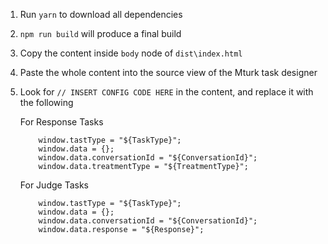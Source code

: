 1. Run `yarn` to download all dependencies
2. `npm run build` will produce a final build
3. Copy the content inside `body` node of `dist\index.html`
4. Paste the whole content into the source view of the Mturk task designer
5. Look for `// INSERT CONFIG CODE HERE` in the content, and replace it with the following

    For Response Tasks

    ```
        window.tastType = "${TaskType}";
        window.data = {};
        window.data.conversationId = "${ConversationId}";
        window.data.treatmentType = "${TreatmentType}";
    ```

    For Judge Tasks

    ```
        window.tastType = "${TaskType}";
        window.data = {};
        window.data.conversationId = "${ConversationId}";
        window.data.response = "${Response}";
    ```
